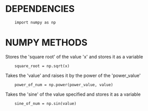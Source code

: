 # DEPENDENCIES

        import numpy as np


# NUMPY METHODS

Stores the 'square root' of the value 'x' and stores it as a variable

        square_root = np.sqrt(x)

Takes the 'value' and raises it by the power of the 'power_value'

        power_of_num = np.power(power_value, value)

Takes the 'sine' of the value specified and stores it as a variable

        sine_of_num = np.sin(value)
